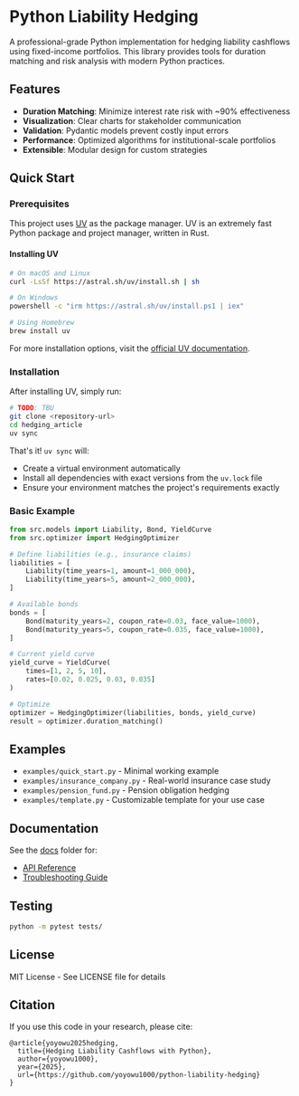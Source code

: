 # Python Liability Hedging

A professional-grade Python implementation for hedging liability cashflows using fixed-income portfolios. This library provides tools for duration matching and risk analysis with modern Python practices.

## Features

- **Duration Matching**: Minimize interest rate risk with ~90% effectiveness
- **Visualization**: Clear charts for stakeholder communication
- **Validation**: Pydantic models prevent costly input errors
- **Performance**: Optimized algorithms for institutional-scale portfolios
- **Extensible**: Modular design for custom strategies

## Quick Start

### Prerequisites

This project uses [UV](https://docs.astral.sh/uv/) as the package manager. UV is an extremely fast Python package and project manager, written in Rust.

#### Installing UV

```bash
# On macOS and Linux
curl -LsSf https://astral.sh/uv/install.sh | sh

# On Windows
powershell -c "irm https://astral.sh/uv/install.ps1 | iex"

# Using Homebrew
brew install uv
```

For more installation options, visit the [official UV documentation](https://docs.astral.sh/uv/).

### Installation

After installing UV, simply run:

```bash
# TODO: TBU
git clone <repository-url> 
cd hedging_article
uv sync
```

That's it! `uv sync` will:

- Create a virtual environment automatically
- Install all dependencies with exact versions from the `uv.lock` file
- Ensure your environment matches the project's requirements exactly

### Basic Example

```python
from src.models import Liability, Bond, YieldCurve
from src.optimizer import HedgingOptimizer

# Define liabilities (e.g., insurance claims)
liabilities = [
    Liability(time_years=1, amount=1_000_000),
    Liability(time_years=5, amount=2_000_000),
]

# Available bonds
bonds = [
    Bond(maturity_years=2, coupon_rate=0.03, face_value=1000),
    Bond(maturity_years=5, coupon_rate=0.035, face_value=1000),
]

# Current yield curve
yield_curve = YieldCurve(
    times=[1, 2, 5, 10],
    rates=[0.02, 0.025, 0.03, 0.035]
)

# Optimize
optimizer = HedgingOptimizer(liabilities, bonds, yield_curve)
result = optimizer.duration_matching()
```

## Examples

- `examples/quick_start.py` - Minimal working example
- `examples/insurance_company.py` - Real-world insurance case study
- `examples/pension_fund.py` - Pension obligation hedging
- `examples/template.py` - Customizable template for your use case

## Documentation

See the [docs](docs/) folder for:

- [API Reference](docs/api_reference.md)
- [Troubleshooting Guide](docs/troubleshooting.md)

## Testing

```bash
python -m pytest tests/
```

## License

MIT License - See LICENSE file for details

## Citation

If you use this code in your research, please cite:

```
@article{yoyowu2025hedging,
  title={Hedging Liability Cashflows with Python},
  author={yoyowu1000},
  year={2025},
  url={https://github.com/yoyowu1000/python-liability-hedging}
}
```
